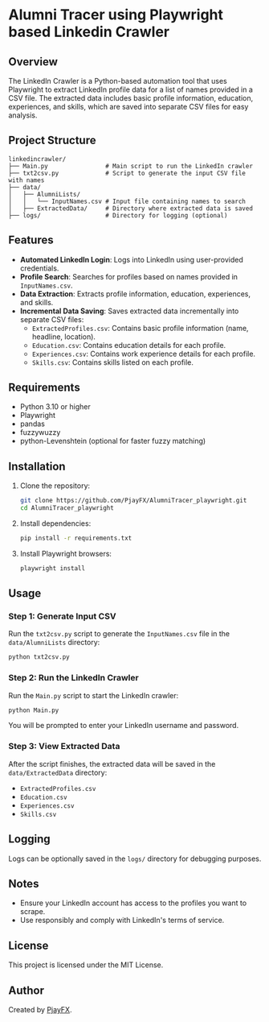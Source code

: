 # Alumni Tracer using Playwright based Linkedin Crawler 

## Overview
The LinkedIn Crawler is a Python-based automation tool that uses Playwright to extract LinkedIn profile data for a list of names provided in a CSV file. The extracted data includes basic profile information, education, experiences, and skills, which are saved into separate CSV files for easy analysis.

## Project Structure
```
linkedincrawler/
├── Main.py                # Main script to run the LinkedIn crawler
├── txt2csv.py             # Script to generate the input CSV file with names
├── data/
│   ├── AlumniLists/
│   │   └── InputNames.csv # Input file containing names to search
│   ├── ExtractedData/     # Directory where extracted data is saved
├── logs/                  # Directory for logging (optional)
```

## Features
- **Automated LinkedIn Login**: Logs into LinkedIn using user-provided credentials.
- **Profile Search**: Searches for profiles based on names provided in `InputNames.csv`.
- **Data Extraction**: Extracts profile information, education, experiences, and skills.
- **Incremental Data Saving**: Saves extracted data incrementally into separate CSV files:
  - `ExtractedProfiles.csv`: Contains basic profile information (name, headline, location).
  - `Education.csv`: Contains education details for each profile.
  - `Experiences.csv`: Contains work experience details for each profile.
  - `Skills.csv`: Contains skills listed on each profile.

## Requirements
- Python 3.10 or higher
- Playwright
- pandas
- fuzzywuzzy
- python-Levenshtein (optional for faster fuzzy matching)

## Installation
1. Clone the repository:
   ```bash
   git clone https://github.com/PjayFX/AlumniTracer_playwright.git
   cd AlumniTracer_playwright
   ```

2. Install dependencies:
   ```bash
   pip install -r requirements.txt
   ```

3. Install Playwright browsers:
   ```bash
   playwright install
   ```

## Usage

### Step 1: Generate Input CSV
Run the `txt2csv.py` script to generate the `InputNames.csv` file in the `data/AlumniLists` directory:
```bash
python txt2csv.py
```

### Step 2: Run the LinkedIn Crawler
Run the `Main.py` script to start the LinkedIn crawler:
```bash
python Main.py
```

You will be prompted to enter your LinkedIn username and password.

### Step 3: View Extracted Data
After the script finishes, the extracted data will be saved in the `data/ExtractedData` directory:
- `ExtractedProfiles.csv`
- `Education.csv`
- `Experiences.csv`
- `Skills.csv`

## Logging
Logs can be optionally saved in the `logs/` directory for debugging purposes.

## Notes
- Ensure your LinkedIn account has access to the profiles you want to scrape.
- Use responsibly and comply with LinkedIn's terms of service.

## License
This project is licensed under the MIT License.

## Author
Created by [PjayFX](https://github.com/PjayFX).